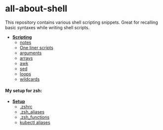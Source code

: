 # all-about-shell

This repository contains various shell scripting snippets. Great for recalling basic syntaxes while writing shell scripts.

- **[Scripting](./scripting)**
  - [notes](./scripting/shell-scripting-notes.md)
  - [One liner scripts](./scripting/one-liner-scripts.md)
  - [arguments](./scripting/arguments)
  - [arrays](./scripting/arrays)
  - [awk](./scripting/awk)
  - [sed](./scripting/sed)
  - [loops](./scripting/loops)
  - [wildcards](./scripting/wildcards)

#### My setup for zsh:

- **[Setup](./setup)**
  - [.zshrc](./setup/.zshrc)
  - [.zsh_aliases](./setup/.zsh_aliases)
  - [.zsh_functions](./setup/.zsh_functions)
  - [kubectl aliases](./setup/kubectl-aliases.md)
